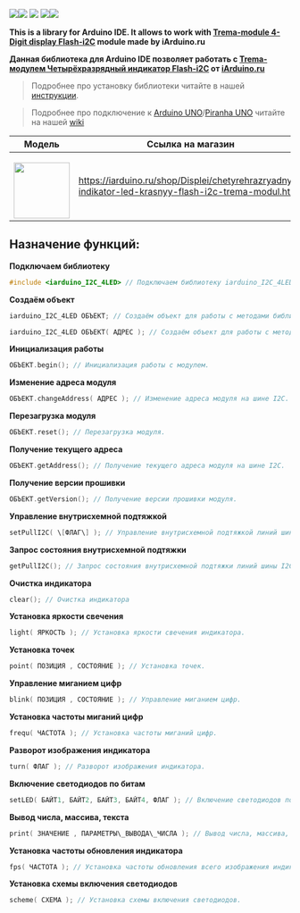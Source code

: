 [![](https://iarduino.ru/img/logo.svg)](https://iarduino.ru)[![](https://wiki.iarduino.ru/img/git-shop.svg?3)](https://iarduino.ru) [![](https://wiki.iarduino.ru/img/git-wiki.svg?2)](https://wiki.iarduino.ru) [![](https://wiki.iarduino.ru/img/git-lesson.svg?2)](https://lesson.iarduino.ru)[![](https://wiki.iarduino.ru/img/git-forum.svg?2)](http://forum.trema.ru)

**This is a library for Arduino IDE. It allows to work with [Trema-module 4-Digit display Flash-i2C](https://iarduino.ru/shop/Displei/chetyrehrazryadnyy-indikator-led-krasnyy-flash-i2c-trema-modul.html) module made by iArduino.ru**

**Данная библиотека для Arduino IDE позволяет работать с [Trema-модулем Четырёхразрядный индикатор Flash-i2C](https://iarduino.ru/shop/Displei/chetyrehrazryadnyy-indikator-led-krasnyy-flash-i2c-trema-modul.html) от [iArduino.ru](https://iarduino.ru)**

> Подробнее про установку библиотеки читайте в нашей [инструкции](https://wiki.iarduino.ru/page/Installing_libraries/).

> Подробнее про подключение к [Arduino UNO](https://iarduino.ru/shop/boards/arduino-uno-r3.html)/[Piranha UNO](https://iarduino.ru/shop/boards/piranha-uno-r3.html) читайте на нашей [wiki](https://wiki.iarduino.ru/page/4-led-i2c/#h3_3)


| Модель | Ссылка на магазин |
|---|---|
| <p></p> <img src="https://wiki.iarduino.ru/img/resources/1312/1312.svg" width="100px"></img>| https://iarduino.ru/shop/Displei/chetyrehrazryadnyy-indikator-led-krasnyy-flash-i2c-trema-modul.html |

## Назначение функций:

**Подключаем библиотеку**

```C++
#include <iarduino_I2C_4LED> // Подключаем библиотеку iarduino_I2C_4LED для работы с модулем.
```

**Создаём объект**

```C++
iarduino_I2C_4LED ОБЪЕКТ; // Создаём объект для работы с методами библиотеки без указания адреса модуля на шине I2C.

iarduino_I2C_4LED ОБЪЕКТ( АДРЕС ); // Создаём объект для работы с методами библиотеки указывая адрес модуля на шине I2C.
```

**Инициализация работы**

```C++
ОБЪЕКТ.begin(); // Инициализация работы с модулем.
```

**Изменение адреса модуля**

```C++
ОБЪЕКТ.changeAddress( АДРЕС ); // Изменение адреса модуля на шине I2C.
```

**Перезагрузка модуля**

```C++
ОБЪЕКТ.reset(); // Перезагрузка модуля.
```

**Получение текущего адреса**

```C++
ОБЪЕКТ.getAddress(); // Получение текущего адреса модуля на шине I2C.
```

**Получение версии прошивки**

```C++
ОБЪЕКТ.getVersion(); // Получение версии прошивки модуля.
```

**Управление внутрисхемной подтяжкой**

```C++
setPullI2C( \[ФЛАГ\] ); // Управление внутрисхемной подтяжкой линий шины I2C.
```

**Запрос состояния внутрисхемной подтяжки**

```C++
getPullI2C(); // Запрос состояния внутрисхемной подтяжки линий шины I2C.
```

**Очистка индикатора**

```C++
clear(); // Очистка индикатора
```

**Установка яркости свечения**

```C++
light( ЯРКОСТЬ ); // Установка яркости свечения индикатора.
```

**Установка точек**

```C++
point( ПОЗИЦИЯ , СОСТОЯНИЕ ); // Установка точек.
```

**Управление миганием цифр**

```C++
blink( ПОЗИЦИЯ , СОСТОЯНИЕ ); // Управление миганием цифр.
```

**Установка частоты миганий цифр**

```C++
frequ( ЧАСТОТА ); // Установка частоты миганий цифр.
```

**Разворот изображения индикатора**

```C++
turn( ФЛАГ ); // Разворот изображения индикатора.
```

**Включение светодиодов по битам**

```C++
setLED( БАЙТ1, БАЙТ2, БАЙТ3, БАЙТ4, ФЛАГ ); // Включение светодиодов по битам.
```

**Вывод числа, массива, текста**

```C++
print( ЗНАЧЕНИЕ , ПАРАМЕТРЫ\_ВЫВОДА\_ЧИСЛА ); // Вывод числа, массива, текста.
```

**Установка частоты обновления индикатора**

```C++
fps( ЧАСТОТА ); // Установка частоты обновления всего изображения индикатора.
```

**Установка схемы включения светодиодов**

```C++
scheme( СХЕМА ); // Установка схемы включения светодиодов.
```
